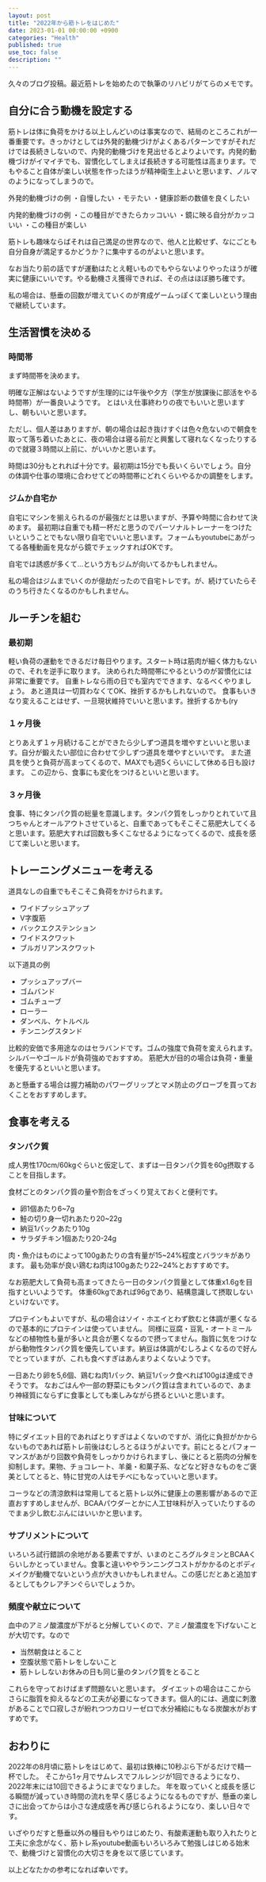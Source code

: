 ```yaml
---
layout: post
title: "2022年から筋トレをはじめた"
date: 2023-01-01 00:00:00 +0900
categories: "Health"
published: true
use_toc: false
description: ""
---
```


久々のブログ投稿。最近筋トレを始めたので執筆のリハビリがてらのメモです。

## 自分に合う動機を設定する

筋トレは体に負荷をかける以上しんどいのは事実なので、結局のところこれが一番重要です。きっかけとしては外発的動機づけがよくあるパターンですがそれだけでは長続きしないので、内発的動機づけを見出せるとよりよいです。内発的動機づけがイマイチでも、習慣化してしまえば長続きする可能性は高まります。でもやること自体が楽しい状態を作ったほうが精神衛生上よいと思います、ノルマのようになってしまうので。

外発的動機づけの例
・自慢したい
・モテたい
・健康診断の数値を良くしたい

内発的動機づけの例
・この種目ができたらカッコいい
・鏡に映る自分がカッコいい
・この種目が楽しい

筋トレも趣味ならばそれは自己満足の世界なので、他人と比較せず、なにごとも自分自身が満足するかどうか？に集中するのがよいと思います。

なお当たり前の話ですが運動はたとえ軽いものでもやらないよりやったほうが確実に健康にいいです。やる動機さえ獲得できれば、その点はほぼ勝ち確です。

私の場合は、懸垂の回数が増えていくのが育成ゲームっぽくて楽しいという理由で継続しています。


## 生活習慣を決める

### 時間帯

まず時間帯を決めます。

明確な正解はないようですが生理的には午後や夕方（学生が放課後に部活をやる時間帯）が一番良いようです。
とはいえ仕事終わりの夜でもいいと思いますし、朝もいいと思います。

ただし、個人差はありますが、朝の場合は起き抜けすぐは色々危ないので朝食を取って落ち着いたあとに、夜の場合は寝る前だと興奮して寝れなくなったりするので就寝３時間以上前に、がいいかと思います。

時間は30分もとれれば十分です。最初期は15分でも長いくらいでしょう。自分の体調や仕事の環境に合わせてどの時間帯にどれくらいやるかの調整をします。

### ジムか自宅か

自宅にマシンを揃えられるのが最強だとは思いますが、予算や時間に合わせて決めます。
最初期は自重でも精一杯だと思うのでパーソナルトレーナーをつけたいということでもない限り自宅でいいと思います。フォームもyoutubeにあがってる各種動画を見ながら鏡でチェックすればOKです。

自宅では誘惑が多くて…という方もジムが向いてるかもしれません。

私の場合はジムまでいくのが億劫だったので自宅トレです。が、続けていたらそのうち行きたくなるのかもしれません。

## ルーチンを組む

### 最初期
軽い負荷の運動をできるだけ毎日やります。スタート時は筋肉が細く体力もないので、それを逆手に取ります。
決められた時間帯にやるというのが習慣化には非常に重要です。
自重トレなら雨の日でも室内でできます、なるべくやりましょう。
あと道具は一切買わなくてOK、挫折するかもしれないので。
食事もいきなり変えることはせず、一旦現状維持でいいと思います。挫折するかも(ry

### １ヶ月後
とりあえず１ヶ月続けることができたら少しずつ道具を増やすといいと思います。自分が鍛えたい部位に合わせて少しずつ道具を増やすといいです。
また道具を使うと負荷が高まってくるので、MAXでも週5くらいにして休める日も設けます。
この辺から、食事にも変化をつけるといいと思います。

### ３ヶ月後
食事、特にタンパク質の総量を意識します。タンパク質をしっかりとれていて且つちゃんとオールアウトさせていると、自重であってもそこそこ筋肥大してくると思います。筋肥大すれば回数も多くこなせるようになってくるので、成長を感じて楽しいと思います。

## トレーニングメニューを考える

道具なしの自重でもそこそこ負荷をかけられます。

* ワイドプッシュアップ
* V字腹筋
* バックエクステンション
* ワイドスクワット
* ブルガリアンスクワット

以下道具の例

* プッシュアップバー
* ゴムバンド
* ゴムチューブ
* ローラー
* ダンベル、ケトルベル
* チンニングスタンド

比較的安価で多用途なのはセラバンドです。ゴムの強度で負荷を変えられます。シルバーやゴールドが負荷強めでおすすめ。
筋肥大が目的の場合は負荷・重量を優先するといいと思います。

あと懸垂する場合は握力補助のパワーグリップとマメ防止のグローブを買っておくことをおすすめします。


## 食事を考える

### タンパク質
成人男性170cm/60kgぐらいと仮定して、まずは一日タンパク質を60g摂取することを目指します。

食材ごとのタンパク質の量や割合をざっくり覚えておくと便利です。

* 卵1個あたり6~7g
* 鮭の切り身一切れあたり20~22g
* 納豆1パックあたり10g
* サラダチキン1個あたり20-24g

肉・魚介はものによって100gあたりの含有量が15~24%程度とバラツキがあります。
最も効率が良い鶏むね肉は100gあたり22~24%とおすすめです。

なお筋肥大して負荷も高まってきたら一日のタンパク質量として体重x1.6gを目指すといいようです。
体重60kgであれば96gであり、結構意識して摂取しないといけないです。

プロテインもよいですが、私の場合はソイ・ホエイとわず飲むと体調が悪くなるので基本的にプロテインは使っていません。
同様に豆腐・豆乳・オートミールなどの植物性も量が多いと具合が悪くなるので摂ってません。脂質に気をつけながら動物性タンパク質を優先しています。納豆は体調がむしろよくなるので好んでとっていますが、これも食べすぎはあんまりよくないようです。

一日あたり卵を5,6個、鶏むね肉1パック、納豆1パック食べれば100gは達成できそうです。
なおごはんや一部の野菜にもタンパク質は含まれているので、あまり神経質にならずに食事としても楽しみながら摂るといいと思います。

### 甘味について
特にダイエット目的であればとりすぎはよくないのですが、消化に負担がかからないものであれば筋トレ前後はむしろとるほうがよいです。前にとるとパフォーマンスがあがり回数や負荷をしっかりかけられますし、後にとると筋肉の分解を抑制します。果物、チョコレート、羊羹・和菓子系、などなど好きなものをご褒美としてとると、特に甘党の人はモチベにもなっていいと思います。

コーラなどの清涼飲料は常用してると筋トレ以外に健康上の悪影響があるので正直おすすめしませんが、BCAAパウダーとかに人工甘味料が入っていたりするのでまぁ少し飲むぶんにはいいかと思います。

### サプリメントについて
いろいろ試行錯誤の余地がある要素ですが、いまのところグルタミンとBCAAくらいしかとっていません。食事と違いややランニングコストがかかるのとボディメイクが動機でないという点が大きいかもしれません。この感じだとあと追加するとしてもクレアチンぐらいでしょうか。

### 頻度や献立について

血中のアミノ酸濃度が下がると分解していくので、アミノ酸濃度を下げないことが大切です。なので

* 当然朝食はとること
* 空腹状態で筋トレをしないこと
* 筋トレしないお休みの日も同じ量のタンパク質をとること

これらを守っておけばまず問題ないと思います。
ダイエットの場合はここからさらに脂質を抑えるなどの工夫が必要になってきます。個人的には、適度に刺激があることで口寂しさが紛れつつカロリーゼロで水分補給にもなる炭酸水がおすすめです。

## おわりに

2022年の8月頃に筋トレをはじめて、最初は鉄棒に10秒ぶら下がるだけで精一杯でした。
そこから1ヶ月でサムレスでフルレンジが1回できるようになり、2022年末には10回できるようにまでなりました。
年を取っていくと成長を感じる瞬間が減っていき時間の流れを早く感じるようになるものですが、懸垂の楽しさに出会ってからは小さな達成感を再び感じられるようになり、楽しい日々です。

いざやりだすと懸垂以外の種目もやりはじめたり、有酸素運動も取り入れたりと工夫に余念がなく、筋トレ系youtube動画もいろいろみて勉強しはじめる始末で、動機づけと習慣化の大切さを身を以て感じています。

以上どなたかの参考になれば幸いです。
